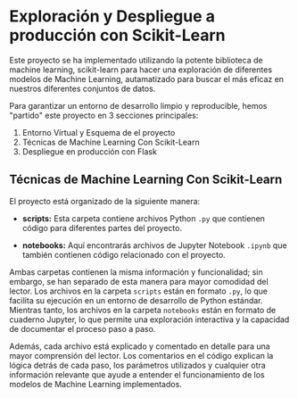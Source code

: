 
# Exploración y Despliegue a producción con Scikit-Learn

Este proyecto se ha implementado utilizando la potente biblioteca de machine learning, scikit-learn para hacer una exploración de diferentes modelos de Machine Learning, autamatizado para buscar el más eficaz en nuestros diferentes conjuntos de datos. 

Para garantizar un entorno de desarrollo limpio y reproducible, 
hemos "partido" este proyecto en 3 secciones principales:

1) Entorno Virtual y Esquema de el proyecto
2) Técnicas de Machine Learning Con Scikit-Learn
3) Despliegue en producción con Flask

## Técnicas de Machine Learning Con Scikit-Learn 

El proyecto está organizado de la siguiente manera:

- **scripts:** Esta carpeta contiene archivos Python `.py` que contienen código para diferentes partes del proyecto.

- **notebooks:** Aquí encontrarás archivos de Jupyter Notebook `.ipynb` que también contienen código relacionado con el proyecto.

Ambas carpetas contienen la misma información y funcionalidad; sin embargo, se han separado de esta manera para mayor comodidad del lector. Los archivos en la carpeta `scripts` están en formato `.py`, lo que facilita su ejecución en un entorno de desarrollo de Python estándar. Mientras tanto, los archivos en la carpeta `notebooks` están en formato de cuaderno Jupyter, lo que permite una exploración interactiva y la capacidad de documentar el proceso paso a paso.

Además, cada archivo está explicado y comentado en detalle para una mayor comprensión del lector. Los comentarios en el código explican la lógica detrás de cada paso, los parámetros utilizados y cualquier otra información relevante que ayude a entender el funcionamiento de los modelos de Machine Learning implementados.





